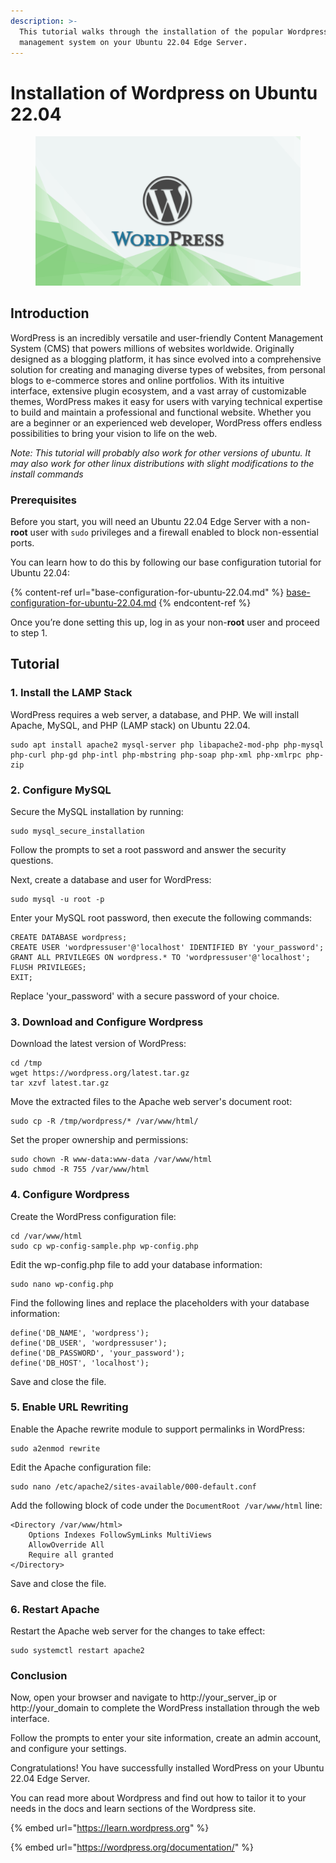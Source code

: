 ```yaml
---
description: >-
  This tutorial walks through the installation of the popular Wordpress content
  management system on your Ubuntu 22.04 Edge Server.
---
```


# Installation of Wordpress on Ubuntu 22.04

<figure><img src="../../../.gitbook/assets/wordpress.png" alt=""><figcaption></figcaption></figure>

## Introduction <a href="#introduction" id="introduction"></a>

WordPress is an incredibly versatile and user-friendly Content Management System (CMS) that powers millions of websites worldwide. Originally designed as a blogging platform, it has since evolved into a comprehensive solution for creating and managing diverse types of websites, from personal blogs to e-commerce stores and online portfolios. With its intuitive interface, extensive plugin ecosystem, and a vast array of customizable themes, WordPress makes it easy for users with varying technical expertise to build and maintain a professional and functional website. Whether you are a beginner or an experienced web developer, WordPress offers endless possibilities to bring your vision to life on the web.

_Note: This tutorial will probably also work for other versions of ubuntu. It may also work for other linux distributions with slight modifications to the install commands_

### Prerequisites

Before you start, you will need an Ubuntu 22.04 Edge Server with a non-**root** user with `sudo` privileges and a firewall enabled to block non-essential ports.

You can learn how to do this by following our base configuration tutorial for Ubuntu 22.04:

{% content-ref url="base-configuration-for-ubuntu-22.04.md" %}
[base-configuration-for-ubuntu-22.04.md](base-configuration-for-ubuntu-22.04.md)
{% endcontent-ref %}

Once you’re done setting this up, log in as your non-**root** user and proceed to step 1.

## Tutorial

### 1. Install the LAMP Stack

WordPress requires a web server, a database, and PHP. We will install Apache, MySQL, and PHP (LAMP stack) on Ubuntu 22.04.

```
sudo apt install apache2 mysql-server php libapache2-mod-php php-mysql php-curl php-gd php-intl php-mbstring php-soap php-xml php-xmlrpc php-zip
```

### 2. Configure MySQL

Secure the MySQL installation by running:

```
sudo mysql_secure_installation
```

Follow the prompts to set a root password and answer the security questions.

Next, create a database and user for WordPress:

```
sudo mysql -u root -p
```

Enter your MySQL root password, then execute the following commands:

```
CREATE DATABASE wordpress;
CREATE USER 'wordpressuser'@'localhost' IDENTIFIED BY 'your_password';
GRANT ALL PRIVILEGES ON wordpress.* TO 'wordpressuser'@'localhost';
FLUSH PRIVILEGES;
EXIT;
```

Replace 'your\_password' with a secure password of your choice.

### 3. Download and Configure Wordpress

Download the latest version of WordPress:

```
cd /tmp
wget https://wordpress.org/latest.tar.gz
tar xzvf latest.tar.gz
```

Move the extracted files to the Apache web server's document root:

```
sudo cp -R /tmp/wordpress/* /var/www/html/
```

Set the proper ownership and permissions:

```
sudo chown -R www-data:www-data /var/www/html
sudo chmod -R 755 /var/www/html
```

### 4. Configure Wordpress

Create the WordPress configuration file:

```
cd /var/www/html
sudo cp wp-config-sample.php wp-config.php
```

Edit the wp-config.php file to add your database information:

```
sudo nano wp-config.php
```

Find the following lines and replace the placeholders with your database information:

```
define('DB_NAME', 'wordpress');
define('DB_USER', 'wordpressuser');
define('DB_PASSWORD', 'your_password');
define('DB_HOST', 'localhost');
```

Save and close the file.

### 5. Enable URL Rewriting

Enable the Apache rewrite module to support permalinks in WordPress:

```
sudo a2enmod rewrite
```

Edit the Apache configuration file:

```
sudo nano /etc/apache2/sites-available/000-default.conf
```

Add the following block of code under the `DocumentRoot /var/www/html` line:

```
<Directory /var/www/html>
    Options Indexes FollowSymLinks MultiViews
    AllowOverride All
    Require all granted
</Directory>
```

Save and close the file.

### 6. Restart Apache

Restart the Apache web server for the changes to take effect:

```
sudo systemctl restart apache2
```

### Conclusion

Now, open your browser and navigate to http://your\_server\_ip or http://your\_domain to complete the WordPress installation through the web interface.

Follow the prompts to enter your site information, create an admin account, and configure your settings.

Congratulations! You have successfully installed WordPress on your Ubuntu 22.04 Edge Server.

You can read more about Wordpress and find out how to tailor it to your needs in the docs and learn sections of the Wordpress site.

{% embed url="https://learn.wordpress.org" %}

{% embed url="https://wordpress.org/documentation/" %}

